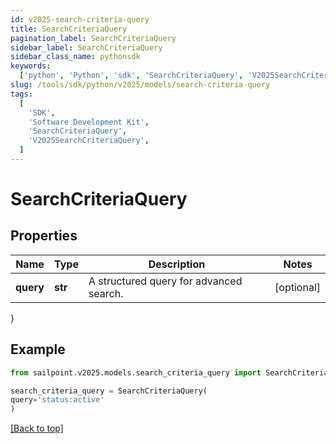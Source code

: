```yaml
---
id: v2025-search-criteria-query
title: SearchCriteriaQuery
pagination_label: SearchCriteriaQuery
sidebar_label: SearchCriteriaQuery
sidebar_class_name: pythonsdk
keywords:
  ['python', 'Python', 'sdk', 'SearchCriteriaQuery', 'V2025SearchCriteriaQuery']
slug: /tools/sdk/python/v2025/models/search-criteria-query
tags:
  [
    'SDK',
    'Software Development Kit',
    'SearchCriteriaQuery',
    'V2025SearchCriteriaQuery',
  ]
---
```


# SearchCriteriaQuery

## Properties

| Name      | Type    | Description                             | Notes      |
| --------- | ------- | --------------------------------------- | ---------- |
| **query** | **str** | A structured query for advanced search. | [optional] |

}

## Example

```python
from sailpoint.v2025.models.search_criteria_query import SearchCriteriaQuery

search_criteria_query = SearchCriteriaQuery(
query='status:active'
)

```

[[Back to top]](#)
